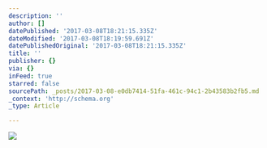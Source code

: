 ```yaml
---
description: ''
author: []
datePublished: '2017-03-08T18:21:15.335Z'
dateModified: '2017-03-08T18:19:59.691Z'
datePublishedOriginal: '2017-03-08T18:21:15.335Z'
title: ''
publisher: {}
via: {}
inFeed: true
starred: false
sourcePath: _posts/2017-03-08-e0db7414-51fa-461c-94c1-2b43583b2fb5.md
_context: 'http://schema.org'
_type: Article

---
```

![](https://the-grid-user-content.s3-us-west-2.amazonaws.com/2443ac7c-0ea3-4ad8-89fd-29a9ac57b311.jpg)